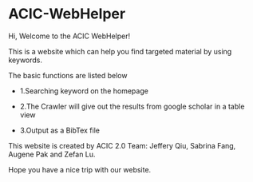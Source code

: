 # ACIC-WebHelper

Hi, Welcome to the ACIC WebHelper!

This is a website which can help you find targeted material by using keywords.

The basic functions are listed below

- 1.Searching keyword on the homepage

- 2.The Crawler will give out the results from google scholar in a table view

- 3.Output as a BibTex file

This website is created by ACIC 2.0 Team: Jeffery Qiu, Sabrina Fang, Augene Pak and Zefan Lu.

Hope you have a nice trip with our website.
